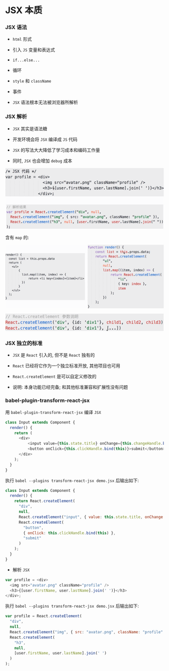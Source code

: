 # JSX 本质

### JSX 语法

- `html` 形式

- 引入 `JS` 变量和表达式

- `if...else...`

- 循环

- `style` 和 `className`

- 事件

- `JSX` 语法根本无法被浏览器所解析

### JSX 解析

- `JSX` 其实是语法糖

- 开发环境会将 `JSX` 编译成 `JS` 代码

- `JSX` 的写法大大降低了学习成本和编码工作量

- 同时, `JSX` 也会增加 `debug` 成本

![](./media/jsx-parse.png)

含有 `map` 的:

![](./media/jsx-render.png)

![](./media/jsx-render-list.png)

### JSX 独立的标准

- `JSX` 是 `React` 引入的, 但不是 `React` 独有的

- `React` 已经将它作为一个独立标准开放, 其他项目也可用

- `React.createElement` 是可以自定义修改的

- 说明: 本身功能已经完备; 和其他标准兼容和扩展性没有问题

### babel-plugin-transform-react-jsx

用 `babel-plugin-transform-react-jsx` 编译 `JSX`

```js
class Input extends Component {
  render() {
    return (
      <div>
          <input value={this.state.title} onChange={this.changeHandle.bind(this)}/>
          <button onClick={this.clickHandle.bind(this)}>submit</button>
      </div>
    );
  }
}
```

执行 `babel --plugins transform-react-jsx demo.jsx` 后输出如下:

```js
class Input extends Component {
  render() {
    return React.createElement(
      "div",
      null,
      React.createElement("input", { value: this.state.title, onChange: this.changeHandle.bind(this) }),
      React.createElement(
        "button",
        { onClick: this.clickHandle.bind(this) },
        "submit"
      )
    );
  }
}
```

- 解析 `JSX`

```js
var profile = <div>
  <img src="avatar.png" className="profile" />
  <h3>{[user.firstName, user.lastName].join(' ')}</h3>
</div>;
```

执行 `babel --plugins transform-react-jsx demo.jsx` 后输出如下:

```js
var profile = React.createElement(
  "div",
  null,
  React.createElement("img", { src: "avatar.png", className: "profile" }),
  React.createElement(
    "h3",
    null,
    [user.firstName, user.lastName].join(' ')
  )
);
```
